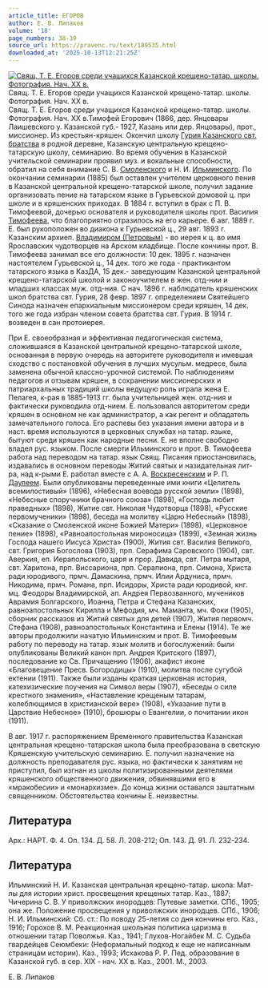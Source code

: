 ```yaml
---
article_title: ЕГОРОВ
author: Е. В. Липаков
volume: '18'
page_numbers: 38-39
source_url: https://pravenc.ru/text/189535.html
downloaded_at: '2025-10-13T12:21:25Z'
---
```


[![Свящ. Т. Е. Егоров среди учащихся Казанской крещено-татар. школы. Фотография. Нач. XX в.](https://pravenc.ru/data/628/492/1234/i200.jpg "Кликните для увеличения картинки")](https://pravenc.ru/data/628/492/1234/i400.jpg)Свящ. Т. Е. Егоров среди учащихся Казанской крещено-татар. школы. Фотография. Нач. XX в.  
Свящ. Т. Е. Егоров среди учащихся Казанской крещено-татар. школы. Фотография. Нач. XX в.Тимофей Егорович (1866, дер. Янцовары Лаишевского у. Казанской губ.- 1927, Казань или дер. Янцовары), прот., миссионер. Из крестьян-кряшен. Окончил школу [Гурия Казанского свт. братства](<https://pravenc.ru/text/Гурия Казанского свт  братства.html>) в родной деревне, Казанскую центральную крещено-татарскую школу, семинарию. Во время обучения в Казанской учительской семинарии проявил муз. и вокальные способности, обратил на себя внимание С. В. [Смоленского](https://pravenc.ru/text/Смоленского.html) и Н. И. [Ильминского](https://pravenc.ru/text/Ильминский.html). По окончании семинарии (1885) был оставлен учителем церковного пения в Казанской центральной крещено-татарской школе, получил задание организовать пение на татарском языке в Гурьевской домовой ц. при школе и в кряшенских приходах. В 1884 г. вступил в брак с П. В. Тимофеевой, дочерью основателя и руководителя школы прот. Василия [Тимофеева](https://pravenc.ru/text/Тимофеева.html), что благоприятно отразилось на его карьере. 6 авг. 1889 г. Е. был рукоположен во диакона к Гурьевской ц., 29 авг. 1893 г. Казанским архиеп. [Владимиром (Петровым)](https://pravenc.ru/text/ВЛАДИМИР.html) - во иерея к ц. во имя Ярославских чудотворцев на Арском кладбище. После кончины прот. В. Тимофеева занимал все его должности: 10 дек. 1895 г. назначен настоятелем Гурьевской ц., 14 дек. того же года - практикантом татарского языка в КазДА, 15 дек.- заведующим Казанской центральной крещено-татарской школой и законоучителем в жен. отд-нии и младших классах муж. отд-ния. С нач. 1896 г. наблюдатель кряшенских школ братства свт. Гурия, 28 февр. 1897 г. определением Святейшего Синода назначен епархиальным миссионером среди кряшен, 14 дек. того же года избран членом совета братства свт. Гурия. В 1914 г. возведен в сан протоиерея.

При Е. своеобразная и эффективная педагогическая система, сложившаяся в Казанской центральной крещено-татарской школе, основанная в первую очередь на авторитете руководителя и имевшая сходство с постановкой обучения в лучших мусульм. медресе, была заменена обычной классно-урочной системой. По наблюдениям педагогов и отзывам кряшен, в сохранении миссионерских и патриархальных традиций школы ведущую роль играла жена Е. Пелагея, к-рая в 1885-1913 гг. была учительницей жен. отд-ния и фактически руководила отд-нием. Е. пользовался авторитетом среди кряшен в основном не как администратор, а как регент и обладатель замечательного голоса. Его распевы без указания имени автора и в наст. время используются в церковных службах на татар. языке, бытуют среди кряшен как народные песни. Е. не вполне свободно владел рус. языком. После смерти Ильминского и прот. В. Тимофеева работа над переводом на татар. язык Свящ. Писания приостановилась, издавались в основном переводы Житий святых и назидательная лит-ра, над к-рыми Е. работал вместе с А. А. [Воскресенским](https://pravenc.ru/text/Воскресенским.html) и Р. П. [Даулеем](https://pravenc.ru/text/Даулеем.html). Были опубликованы переведенные ими книги «Целитель всемилостивый» (1896), «Небесная воевода русской земли» (1898), «Небесные споручники брачного союза» (1898), «Господь любит праведных» (1898), Житие свт. Николая Чудотворца (1898), «Русские первомученики» (1898), беседа на молитву «Царю Небесный» (1898), «Сказание о Смоленской иконе Божией Матери» (1898), «Церковное пение» (1898), «Равноапостольная мироносица» (1899), «Земная жизнь Господа нашего Иисуса Христа» (1900), Жития свт. Василия Великого, свт. Григория Богослова (1903), прп. Серафима Саровского (1904), свт. Аверкия, еп. Иерапольского, царя и прор. Давида, свт. Петра мытаря, свт. Харитона, прп. Виссариона, прп. Серапиона, прп. Симона, Христа ради юродивого, прмч. Дамаскина, прмч. Илии Ардуниса, прмч. Никодима, прмч. Романа, прп. Исидоры, Христа ради юродивой, кнг. мц. Феодоры Владимирской, ап. Андрея Первозванного, мучеников Аврамия Болгарского, Иоанна, Петра и Стефана Казанских, равноапостольных Кирилла и Мефодия, мч. Маманта, мч. Фоки (1905), сборник рассказов из Житий святых для детей (1907), Жития первомч. Стефана (1908), равноапостольных Константина и Елены (1914). Те же авторы продолжили начатую Ильминским и прот. В. Тимофеевым работу по переводу на татар. язык молитв и богослужений: были опубликованы Великий канон прп. Андрея Критского (1897), последование ко Св. Причащению (1906), акафист иконе «Благовещение Пресв. Богородицы» (1910), молитва после сугубой ектении (1911). Также были изданы краткая церковная история, катехизические поучения на Символ веры (1907), «Беседы о силе крестного знамения», «Наставление крещеным татарам, колеблющимся в христианской вере» (1908), «Указание пути в Царствие Небесное» (1910), брошюры о Евангелии, о почитании икон (1911).

В авг. 1917 г. распоряжением Временного правительства Казанская центральная крещено-татарская школа была преобразована в светскую Кряшенскую учительскую семинарию. Е. получил назначение на должность преподавателя рус. языка, но фактически к занятиям не приступил, был изгнан из школы политизированными деятелями кряшенского общественного движения, обвинявшими его в «мракобесии» и «монархизме». До конца жизни оставался заштатным священником. Обстоятельства кончины Е. неизвестны.

## Литература

Арх.: НАРТ. Ф. 4. Оп. 134. Д. 58. Л. 208-212; Оп. 143. Д. 91. Л. 232-234.

## Литература

Ильминский Н. И. Казанская центральная крещено-татар. школа: Мат-лы для истории христ. просвещения крещеных татар. Каз., 1887; Чичерина С. В. У приволжских инородцев: Путевые заметки. СПб., 1905; она же. Положение просвещения у приволжских инородцев. СПб., 1906; Н. И. Ильминский: Сб. ст.: По поводу 25-летия со дня кончины его. Каз., 1916; Горохов В. М. Реакционная школьная политика царизма в отношении татар Поволжья. Каз., 1941; Глухов-Ногайбек М. С. Судьба гвардейцев Сеюмбеки: (Неформальный подход к еще не написанным страницам истории). Каз., 1993; Исхакова Р. Р. Пед. образование в Казанской губ. в сер. XIX - нач. ХХ в. Каз., 2001. М., 2003.

Е. В. Липаков

